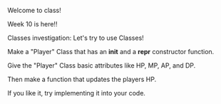 Welcome to class!

Week 10 is here!!

Classes investigation: Let's try to use Classes!

Make a "Player" Class that has an __init__ and a __repr__ constructor function.

Give the "Player" Class basic attributes like HP, MP, AP, and DP.

Then make a function that updates the players HP.

If you like it, try implementing it into your code.

<!-- Open class github, terminal, slack, and brackets.

Opening exercise:

Make a program that uses a dictionary to store characters and their attributes
for a game. Use the class github and textbook instructions to guide you.

Your program should introduce itself, ask the user for name, character type,
hit points, and magic points.

Then print out the attributes the user chose, give them the option to change
an attribute and then end.

Save your file as character.py and send to instructor via slack. -->

<!-- Magic 8 Ball refactor with lists: https://github.com/justinglobal/cs114/blob/master/practice/magic8ball-list.md

Use functions and a list for your Magic 8 Ball program. -->

<!-- Do Space Dungeon part 1 if you haven't already: [Space Dungeon Intro](/practice/spacedungeon-01.md)

Then do part 2 here: Practice: [Space Dungeon Part 2](/practice/spacedungeon-02.md) -->

<!-- Write a program that takes in input from a user and returns a response based on the length of string the user inputs. -->


<!-- Week 2

Open class github, terminal, slack, and brackets

Opening exercise:

Write a program that asks the user for their name and then tells them how many letters are in their name.

Hint: Use the len() function to find the length of a string. -->

<!-- Week 7 - cs114

Thankful for Python

Open class github, Terminal, Slack, online textbook, and Atom

class github: github.com/justinglobal/cs114

Opening exercise - Space Dungeon random enemies:

Make program uses a List of 4 or more enemies your character might encounter in the space dungeon game, write a function that chooses a random enemy from the list and prints the enemy name for the user.

Save your program as spacedungeon-random-enemy.py


https://en.wikipedia.org/wiki/Opcode
https://en.wikipedia.org/wiki/Instruction_set_architecture
https://en.wikipedia.org/wiki/Central_processing_unit
https://en.wikipedia.org/wiki/File:ABasicComputer.gif
https://en.wikipedia.org/wiki/Memory_management_unit
https://en.wikipedia.org/wiki/Page_table
https://en.wikipedia.org/wiki/Physical_address -->
